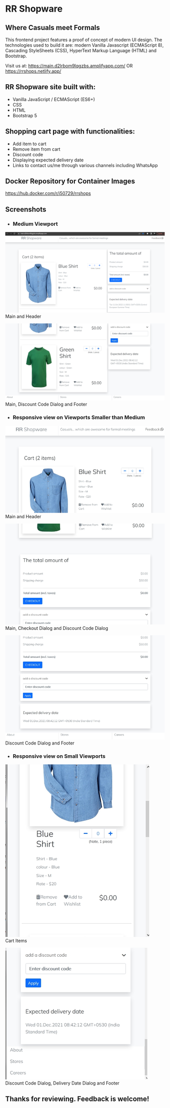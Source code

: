 # RR Shopware
## Where Casuals meet Formals

This frontend project features a proof of concept of modern UI design. The technologies used to build it are: modern Vanilla Javascript (ECMAScript 8), Cascading StyleSheets (CSS), HyperText Markup Language (HTML) and Bootstrap.

Visit us at:
https://main.d2lrbom9lqgzbs.amplifyapp.com/
OR
https://rrshops.netlify.app/


## RR Shopware site built with:
- Vanilla JavaScript / ECMAScript (ES6+)
- CSS
- HTML
- Bootstrap 5

## Shopping cart page with functionalities:
- Add item to cart
- Remove item from cart
- Discount code
- Displaying expected delivery date
- Links to contact us/me through various channels including WhatsApp

## Docker Repository for Container Images
https://hub.docker.com/r/i50729/rrshops

## Screenshots

- ### Medium Viewport

![Main and Header](assets/images/rrshops-2022.png)  
Main and Header  



![Main, Discount Code Dialog and Footer](assets/images/md-02.jpg)  
Main, Discount Code Dialog and Footer  



- ### Responsive view on Viewports Smaller than Medium

![Main and Header](assets/images/responsive-01.jpg)  
Main and Header  



![Main, Checkout Dialog and Discount Code Dialog](assets/images/responsive-02.jpg)  
Main, Checkout Dialog and Discount Code Dialog  



![Discount Code Dialog and Footer](assets/images/responsive-03.jpg)
Discount Code Dialog and Footer  



- ### Responsive view on Small Viewports

![Cart Items](assets/images/small-01.jpg)  
Cart Items  



![Discount Code Dialog, Delivery Date Dialog and Footer](assets/images/small-02.jpg)  
Discount Code Dialog, Delivery Date Dialog and Footer  



## Thanks for reviewing. Feedback is welcome!
